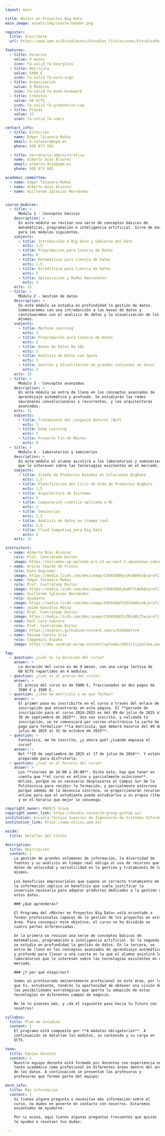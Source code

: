 ```yaml
---
layout: main

title: Máster en Proyectos Big Data
main_image: assets/img/course-header.png

register:
  title: Inscríbete
  url: https://www.upm.es/Estudiantes/Estudios_Titulaciones/EstudiosPosgrado/master?id=1220&fmt=detail

features:
  - title: Duración
    value: 9 meses
    icon: fa-solid fa-hourglass
  - title: Matrícula
    value: 5000 €
    icon: fa-solid fa-euro-sign
  - title: Organización
    value: 4 Módulos
    icon: fa-solid fa-book-bookmark
  - title: Créditos
    value: 60 ECTS
    icon: fa-solid fa-graduation-cap
  - title: Plazas
    value: 32
    icon: fa-solid fa-users

contact_info:
  - title: Dirección
    name: Edgar Talavera Muñoz
    email: e.talavera@upm.es
    phone: 910 673 592

  - title: Secretaría administrativa
    name: Alberto Díaz Álvarez
    email: alberto.diaz@upm.es
    phone: 910 673 681

academic_committee:
  - name: Edgar Talavera Muñoz
  - name: Alberto Díaz Álvarez
  - name: Guillermo Iglesias Hernández


course_modules:
  - title: >
      Módulo 1 - Conceptos básicos
    description: >
      En este módulo se revisan una serie de conceptos básicos de
      matemáticas, programación e inteligencia artificial. Sirve de base
      para los módulos siguientes.
    subjects:
      - title: Introducción a Big Data y Gobierno del Dato
        ects: 1,5
      - title: Programación para Ciencia de Datos
        ects: 6
      - title: Matemáticas para Ciencia de Datos
        ects: 1,5
      - title: Estadística para Ciencia de Datos
        ects: 3
      - title: Optimización y Redes Neuronales
        ects: 3
    ects: 15
  - title: >
      Módulo 2 - Gestión de datos
    description: >
      En este módulo se estudia en profundidad la gestión de datos.
      Comenzaremos con una introducción a las bases de datos y
      continuaremos con el análisis de datos y la visualización de los
      mismos.
    subjects:
      - title: Machine Learning
        ects: 3
      - title: Programación para Ciencia de Datos
        ects: 3
      - title: Bases de Datos No SQL
        ects: 3
      - title: Análisis de Datos con Spark
        ects: 3
      - title: Gestión y Visualización de grandes conjuntos de datos
        ects: 3
    ects: 15
  - title: >
      Módulo 3 - Conceptos avanzados
    description: >
      En este módulo se entra de lleno en los conceptos avanzados de
      aprendizaje automático y profundo. Se estudiarán las redes
      neuronales convolucionales y recurrentes, y las arquitecturas
      avanzadas.
    ects: 15
    subjects:
      - title: Tratamiento del Lenguaje Natural (NLP)
        ects: 3
      - title: Deep Learning
        ects: 3
      - title: Proyecto Fin de Máster
        ects: 9
  - title: >
      Módulo 4 - Laboratorios y seminarios
    description: >
      En este módulo el alumno asistirá a los laboratorios y seminarios
      que le interesen sobre las tecnologías existentes en el mercado.
    subjects:
      - title: Diseño de Productos Basados en Soluciones BigData
        ects: 1,5
      - title: Planificación del Ciclo de Vida de Productos BigData
        ects: 1,5
      - title: Arquitectura de Sistemas
        ects: 3
      - title: Computación cuántica aplicada a ML
        ects: 3
      - title: Seminarios
        ects: 1,5
      - title: Análisis de datos en tiempo real
        ects: 1,5
      - title: Cloud Computing para Big Data
        ects: 3
    ects: 15

instructors:
  - name: Alberto Díaz Álvarez
    role: Prof. Contratado Doctor
    image: https://miriadax-wp-uploads-pro.s3.eu-west-1.amazonaws.com/wp-content/uploads/2023/02/23094059/alberto-diaz-alvarez-e1684831374306.jpg
  - name: Arucas Chacón de Frutos
    role: Data Engineer
    image: https://media.licdn.com/dms/image/C5603AQHzvjRuNEHo1Q/profile-displayphoto-shrink_200_200/0/1585063308400?e=2147483647&v=beta&t=r4m7vkeS2-0vS8bsVXLfGsqJr-hV1u_YCQ2fWbVcq_w
  - name: Edgar Talavera Muñoz
    role: Prof. Contratado Doctor
    image: https://media.licdn.com/dms/image/C4D03AQEyKeRY7LWUkQ/profile-displayphoto-shrink_200_200/0/1559116129925?e=2147483647&v=beta&t=CX9iUiUK93-jIhAWfF4UKTkQBQsWSmgHp98AN2YfH40
  - name: Guillermo Iglesias Hernández
    role: Ayudante
    image: https://media.licdn.com/dms/image/D4E03AQFX1OCG6Hbi4A/profile-displayphoto-shrink_100_100/0/1716572637877?e=2147483647&v=beta&t=7arDjkDZxnHax3J9JxX8fz7VqXHhfIR7W86ImOfyFY0
  - name: Jaime González Masip
    role: Prof. Contratado Doctor
    image: https://media.licdn.com/dms/image/C5603AQEInZRiA8LZYw/profile-displayphoto-shrink_200_200/0/1516318085840?e=2147483647&v=beta&t=M2OcKW0wwcz2EmBghbn-EYi1uXENbkR4Lv7MXKgFNSU
  - name: Raúl Lara Cabrera
    role: Prof. Contratado Doctor
    image: https://avatars.githubusercontent.com/u/810486?v=4
  - name: Paloma Cuesta Uría
    role: Capgemini España
    image: https://dms.synergo.es/wp-content/uploads/2022/11/paloma.png

faq:
  - question: ¿Cuál es la duración del curso?
    answer: >
      La duración del curso es de 9 meses, con una carga lectiva de
      60 ECTS repartidos en 4 módulos.
  - question: ¿Cuál es el precio del curso?
    answer: >
      El precio del curso es de 5000 €, fraccionados en dos pagos de
      3500 € y 1500 €.
  - question: ¿Cómo me matriculo y en qué fechas?
    answer: >
      El primer paso es inscribirte en el curso a través del enlace de
      inscripción que encontrarás en esta página. El **periodo de
      inscripción para el curso 2024-2025 es del 09 de julio de 2025 al
      30 de septiembre de 2025**. Una vez inscrito, y validada tu
      inscripción, se te comunicará por correo electrónico la carta de
      pago para formalizar **la matrícula, que deberá hacerse del 09 de
      julio de 2025 al 31 de octubre de 2025**.
  - question: >
      Fantástico, me he inscrito, ¿y ahora qué? ¿Cuándo empieza el
      curso?
    answer: >
      Del **29 de septiembre de 2025 al 17 de julio de 2026**. Y estate
      preparado para disfrutarlo.
  - question: ¿Cuál es el horario del curso?
    answer: >
      Los **viernes de 16:00 a 20:00**. Dicho esto, hay que tener en
      cuenta que **el curso es online y parcialmente asíncrono**.
      Online, porque no es necesario desplazarse al Campus Sur de la
      Politécnica para recibir la formación, y parcialmente asíncrono
      porque además de la docencia síncrona, se proporcionarán recursos
      online para que el estudiante pueda estudiarlos a su propio ritmo
      y en el horario que mejor le convenga.

copyright_owner: KNODIS Group
copyright_owner_link: https://knodis-research-group.github.io/
institution: Escuela Técnica Superior de Ingeniería de Sistemas Informáticos
institution_link: https://www.etsisi.upm.es/

aside:
  title: Detalles del título

description:
  title: Descripción
  content: |
    La gestión de grandes volúmenes de información, la diversidad de
    fuentes y su análisis en tiempo real obliga al uso de recursos que
    doten de velocidad y versatilidad en la gestión y tratamiento de los
    mismos.
    
    Los beneficios empresariales que supone un correcto tratamiento de
    la información implica un beneficio que suele justificar la
    inversión necesaria para adoptar productos dedicados a la gestión de
    estos datos.

    ### ¿Qué aprenderás?

    El Programa del «Máster en Proyectos Big Data» está orientado a
    formar profesionales capaces de la gestión de los proyectos en esta
    área. Para conseguir este objetivo, el curso se ha dividido en
    cuatro partes diferenciadas.
    
    En la primera se revisan una serie de conceptos básicos de
    matemáticas, programación e inteligencia artificial. En la segunda,
    se estudia en profundidad la gestión de datos. En la tercera, se
    entra de lleno en los conceptos avanzados de aprendizaje automático
    y profundo para llevar a una cuarta en la que el alumno asistirá los
    laboratorios que le interesen sobre las tecnologías existentes en el
    mercado.

    ### ¿Y por qué elegirnos?

    Somos un profesorado eminentemente profesional en este área, por lo
    que tú, estudiante, tendrás la oportunidad de obtener una visión de
    las posibilidades estratégicas que aporta la adopción de estas
    tecnologías en diferentes campos de negocio.

    No te lo pienses más, y ¡da el siguiente paso hacia tu futuro con
    nosotros!

syllabus:
  title: Plan de estudios
  content: |
    El programa está compuesto por **4 módulos obligatorios**. A
    continuación se detallan los módulos, su contenido y su carga en
    ECTS.

team:
  title: Equipo docente
  content: >
    Nuestro equipo docente está formado por docentes con experiencia en
    tanto académica como profesional en diferentes áreas dentro del área
    de los datos. A continuación se presentan las profesoras y
    profesores que forman parte del equipo:

more_info:
  title: Más información
  content: |
    Si tienes alguna pregunta o necesitas más información sobre el
    curso, no dudes en ponerte en contacto con nosotros. Estaremos
    encantados de ayudarte.

    Por si acaso, aquí tienes algunas preguntas frecuentes que quizás
    te ayuden a resolver tus dudas:

---
```

